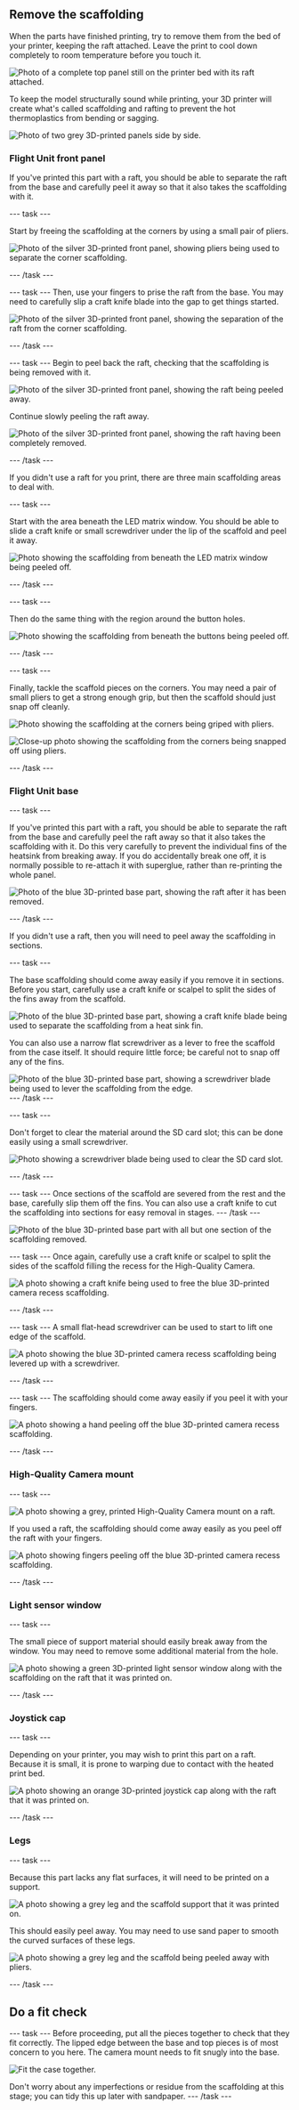 ## Remove the scaffolding

When the parts have finished printing, try to remove them from the bed of your printer, keeping the raft attached. Leave the print to cool down completely to room temperature before you touch it.

![Photo of a complete top panel still on the printer bed with its raft attached.](images/on_bed.jpg)

To keep the model structurally sound while printing, your 3D printer will create what's called scaffolding and rafting to prevent the hot thermoplastics from bending or sagging. 

![Photo of two grey 3D-printed panels side by side.](images/both_panels2.jpg)

### Flight Unit front panel


If you've printed this part with a raft, you should be able to separate the raft from the base and carefully peel it away so that it also takes the scaffolding with it. 

--- task ---

Start by freeing the scaffolding at the corners by using a small pair of pliers.

![Photo of the silver 3D-printed front panel, showing pliers being used to separate the corner scaffolding.](images/raft_corner_seperate_pliers.jpg)

--- /task ---

--- task ---
Then, use your fingers to prise the raft from the base. You may need to carefully slip a craft knife blade into the gap to get things started. 

![Photo of the silver 3D-printed front panel, showing the separation of the raft from the corner scaffolding.](images/raft_fingers.jpg)

--- /task ---

--- task ---
Begin to peel back the raft, checking that the scaffolding is being removed with it.

![Photo of the silver 3D-printed front panel, showing the raft being peeled away.](images/raft_peel.jpg)

Continue slowly peeling the raft away.

![Photo of the silver 3D-printed front panel, showing the raft having been completely removed.](images/raft_away.jpg)

--- /task ---



If you didn't use a raft for you print, there are three main scaffolding areas to deal with. 

--- task ---

Start with the area beneath the LED matrix window. You should be able to slide a craft knife or small screwdriver under the lip of the scaffold and peel it away.

![Photo showing the scaffolding from beneath the LED matrix window being peeled off.](images/front_with_scaffold.JPG)

--- /task ---

--- task ---

Then do the same thing with the region around the button holes. 

![Photo showing the scaffolding from beneath the buttons being peeled off.](images/remove_button_scaffold.JPG)

--- /task ---

--- task ---

Finally, tackle the scaffold pieces on the corners. You may need a pair of small pliers to get a strong enough grip, but then the scaffold should just snap off cleanly.  

![Photo showing the scaffolding at the corners being griped with pliers.](images/front_remove_corner_scaffold.JPG)

![Close-up photo showing the scaffolding from the corners being snapped off using pliers.](images/remove_corner_scaffold_close.JPG)

--- /task ---

### Flight Unit base

--- task ---

If you've printed this part with a raft, you should be able to separate the raft from the base and carefully peel the raft away so that it also takes the scaffolding with it. Do this very carefully to prevent the individual fins of the heatsink from breaking away. If you do accidentally break one off, it is normally possible to re-attach it with superglue, rather than re-printing the whole panel. 

![Photo of the blue 3D-printed base part, showing the raft after it has been removed.](images/base_scaff_peel.jpg)

--- /task ---

If you didn't use a raft, then you will need to peel away the scaffolding in sections.



--- task ---

The base scaffolding should come away easily if you remove it in sections. Before you start, carefully use a craft knife or scalpel to split the sides of the fins away from the scaffold.  

![Photo of the blue 3D-printed base part, showing a craft knife blade being used to separate the scaffolding from a heat sink fin.](images/scaffold_knife.jpg)

You can also use a narrow flat screwdriver as a lever to free the scaffold from the case itself. It should require little force; be careful not to snap off any of the fins.

![Photo of the blue 3D-printed base part, showing a screwdriver blade being used to lever the scaffolding from the edge.](images/scaffold-screwdriver.jpg)
--- /task ---

--- task ---

Don't forget to clear the material around the SD card slot; this can be done easily using a small screwdriver.

![Photo showing a screwdriver blade being used to clear the SD card slot.](images/sd-card-slot.jpg)

--- /task ---

--- task ---
Once sections of the scaffold are severed from the rest and the base, carefully slip them off the fins. You can also use a craft knife to cut the scaffolding into sections for easy removal in stages. 
--- /task ---

![Photo of the blue 3D-printed base part with all but one section of the scaffolding removed.](images/scaffold_sections.jpg)

--- task ---
Once again, carefully use a craft knife or scalpel to split the sides of the scaffold filling the recess for the High-Quality Camera.

![A photo showing a craft knife being used to free the blue 3D-printed camera recess scaffolding.](images/camera-scaffold-craft.jpg)

--- /task ---

--- task ---
A small flat-head screwdriver can be used to start to lift one edge of the scaffold.

![A photo showing the blue 3D-printed camera recess scaffolding being levered up with a screwdriver.](images/camera-scaffold-lever.jpg)

--- /task ---

--- task ---
The scaffolding should come away easily if you peel it with your fingers. 

![A photo showing a hand peeling off the blue 3D-printed camera recess scaffolding.](images/camera-slot-peel.jpg)

--- /task ---

### High-Quality Camera mount

--- task ---

![A photo showing a grey, printed High-Quality Camera mount on a raft.](images/HQC_printed_raft.JPG)

If you used a raft, the scaffolding should come away easily as you peel off the raft with your fingers. 

![A photo showing fingers peeling off the blue 3D-printed camera recess scaffolding.](images/HQC_raft_peel.JPG)

--- /task ---

### Light sensor window

--- task ---


The small piece of support material should easily break away from the window. You may need to remove some additional material from the hole. 

![A photo showing a green 3D-printed light sensor window along with the scaffolding on the raft that it was printed on.](images/ls_window_scaf.jpg)

--- /task ---

### Joystick cap

--- task ---

Depending on your printer, you may wish to print this part on a raft. Because it is small, it is prone to warping due to contact with the heated print bed.

![A photo showing an orange 3D-printed joystick cap along with the raft that it was printed on.](images/joystickcap.jpg)

--- /task ---

### Legs

--- task ---

Because this part lacks any flat surfaces, it will need to be printed on a support. 

![A photo showing a grey leg and the scaffold support that it was printed on.](images/jleg_scaff.jpg)

This should easily peel away. You may need to use sand paper to smooth the curved surfaces of these legs. 

![A photo showing a grey leg and the scaffold being peeled away with pliers.](images/jleg_peel.jpg)

--- /task ---

## Do a fit check

--- task ---
Before proceeding, put all the pieces together to check that they fit correctly. The lipped edge between the base and top pieces is of most concern to you here. The camera mount needs to fit snugly into the base.

![Fit the case together.](images/fit-check.jpg)

Don't worry about any imperfections or residue from the scaffolding at this stage; you can tidy this up later with sandpaper.
--- /task ---
